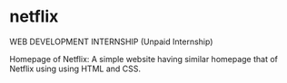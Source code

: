 # netflix
WEB DEVELOPMENT INTERNSHIP (Unpaid Internship) 

Homepage of Netflix: A simple website having similar homepage that of Netflix using using HTML and CSS.
